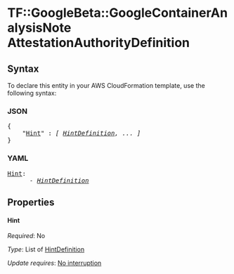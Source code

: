 # TF::GoogleBeta::GoogleContainerAnalysisNote AttestationAuthorityDefinition

## Syntax

To declare this entity in your AWS CloudFormation template, use the following syntax:

### JSON

<pre>
{
    "<a href="#hint" title="Hint">Hint</a>" : <i>[ <a href="hintdefinition.md">HintDefinition</a>, ... ]</i>
}
</pre>

### YAML

<pre>
<a href="#hint" title="Hint">Hint</a>: <i>
      - <a href="hintdefinition.md">HintDefinition</a></i>
</pre>

## Properties

#### Hint

_Required_: No

_Type_: List of <a href="hintdefinition.md">HintDefinition</a>

_Update requires_: [No interruption](https://docs.aws.amazon.com/AWSCloudFormation/latest/UserGuide/using-cfn-updating-stacks-update-behaviors.html#update-no-interrupt)

